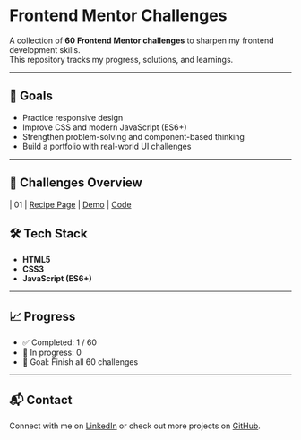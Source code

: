# Frontend Mentor Challenges

A collection of **60 Frontend Mentor challenges** to sharpen my frontend development skills.  
This repository tracks my progress, solutions, and learnings.

---

## 📌 Goals

- Practice responsive design
- Improve CSS and modern JavaScript (ES6+)
- Strengthen problem-solving and component-based thinking
- Build a portfolio with real-world UI challenges

---

## 🚀 Challenges Overview

| 01 | [Recipe Page](https://www.frontendmentor.io/challenges) | [Demo](https://www.gerritvisser.nl/frontendmentor/challenges/01-recipe-page) | [Code](./challenge-01-recipe-page)

## 🛠️ Tech Stack

- **HTML5**
- **CSS3**
- **JavaScript (ES6+)**

---

## 📈 Progress

- ✅ Completed: 1 / 60
- 🔄 In progress: 0
- 🎯 Goal: Finish all 60 challenges

---

## 📬 Contact

Connect with me on [LinkedIn](https://linkedin.com/in/gerritvissernl) or check out more projects on [GitHub](https://github.com/gerritvisserNL).
